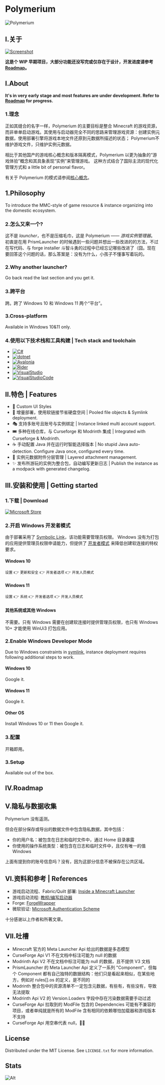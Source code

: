 # Polymerium

![Polymerium](https://socialify.git.ci/d3ara1n/Polymerium/image?description=1&font=Jost&forks=1&issues=1&language=1&name=1&owner=1&pattern=Overlapping%20Hexagons&pulls=1&stargazers=1&theme=Auto)
<!-- ABOUT THE PROJECT -->

## I.关于

[![Screenshot][product-screenshot]](#i关于)

**这是个 WIP 早期项目，大部分功能还没写完或仅存在于设计，开发进度请参考 [Roadmap](#ivroadmap)。**

## I.About

**It's in very early stage and most features are under development. Refer to [Roadmap](#ivroadmap) for progress.**

### 1.理念

正如其缝合的名字一样，Polymerium 的主要目标是整合 Minecraft
的游戏资源，而非单单启动游戏。其使用与启动器完全不同的思路来管理游戏资源：创建实例元数据，使用部署引擎将游戏本地文件还原到元数据所描述的状态；
Polymerium不维护游戏文件，只维护实例元数据。

相比于其他国产的游戏核心概念和版本隔离模式，Polymerium 以更为抽象的“游戏体验”概念和其具象表现“实例”来管理游戏。
这种方式结合了国际主流的现代化管理方式和 a little bit of personal flavor。

有关于 Polymerium
的模式请参阅[核心概念](https://github.com/d3ara1n/Polymerium/wiki/%E6%A0%B8%E5%BF%83%E6%A6%82%E5%BF%B5)。

## 1.Philosophy

To introduce the MMC-style of game resource & instance organizing into the domestic ecosystem.

### 2.怎么又来一个?

这不是 *launcher*，也不是压缩毛巾，这是 Polymerium —— *游戏实例管理器*。
初衷是在用 PrismLauncher 的时候遇到一些问题并想出一些改进的的方法，不过在写代码、与 forge installer
斗智斗勇的过程中已经忘记哪些改进了（囧。现在要回答这个问题的话，那么答案是：没有为什么，小孩子不懂事写着玩的。

### 2.Why another launcher?

Go back read the last section and you get it.

### 3.跨平台

跨。跨了 Windows 10 和 Windows 11 两个“平台”。

### 3.Cross-platform

Available in Windows 10&11 only.

### 4.使用以下技术栈和工具构建 | Tech stack and toolchain

* [![C#][CSharp]][CSharp-url]
* [![dotnet][DotNet]][DotNet-url]
* [![Avalonia][Avalonia]][Avalonia-url]
* [![Rider][Rider]][Rider-url]
* [![VisualStudio][VisualStudio]][VisualStudio-url]
* [![VisualStudioCode][VSCode]][VSCode-url]

<!-- FEATURES -->

## II.特色 | Features

- 🎨 Custom UI Styles
- 💾 增量部署，使用软链接节省硬盘空间 | Pooled file objects & Symlink deployment.
- 🎭 支持多账号且账号与实例绑定 | Instance linked multi account support.
- 🎟️ 多种在线仓库，与 Curseforge 和 Modrinth 集成 | Integrated with Curseforge & Modrinth.
- ☕ 手动配置 Java 并在运行时智能选择版本 | No stupid Java auto-detection. Configure Java once, configured every time.
- 📜 实例元数据附件分层管理 | Layered attachment management.
- ✨ 发布所游玩的实例为整合包，自动编写更新日志 | Publish the instance as a modpack with generated changelog.

<!-- GETTING STARTED -->

## III.安装和使用 | Getting started

### 1.下载 | Download

[![Microsoft Store](https://get.microsoft.com/images/en-us%20dark.svg)](https://www.microsoft.com/store/apps/9NGQHHCT2Q6Z)

### 2.开启 Windows 开发者模式

由于部署采用了 [Symbolic Link](https://www.wikiwand.com/en/Symbolic_link)，该功能需要管理员权限。
Windows
没有为打包的应用提供管理员权限申请能力，但提供了 [开发者模式](https://blogs.windows.com/windowsdeveloper/2016/12/02/symlinks-windows-10/)
来降低创建软连接的特权要求。

#### Windows 10

`设置` 👉 `更新和安全` 👉 `开发者选项` 👉 `开发人员模式`

#### Windows 11

`设置` 👉 `系统` 👉 `开发者选项` 👉 `开发人员模式`

#### 其他系统或其他 Windows

不需要。只有 Windows 需要在创建软连接时提供管理员权限，也只有 Windows 10+ 才能使用 WinUi3 打包应用。

### 2.Enable Windows Developer Mode

Due to Windows constraints in [symlink](https://www.wikiwand.com/en/Symbolic_link), instance deployment requires
following additional steps to work.

#### Windows 10

Google it.

#### Windows 11

Google it.

#### Other OS

Install Windows 10 or 11 then Google it.

### 3.配置

开箱即用。

### 3.Setup

Available out of the box.

<!-- ROADMAP -->

## IV.Roadmap

<!-- Privacy -->

## V.隐私与数据收集

Polymerium 没有遥测。

但会在部分保存或导出的数据文件中包含隐私数据，其中包括：

- 你的用户名：被包含在日志和临时文件中，通过 Home 目录暴露
- 你使用的操作系统类型：被包含在日志和临时文件中，且仅有唯一的值 Windows

上面有提到你的账号信息吗？没有，因为这部分信息不被保存在公共区域。

<!-- REFERENCES -->

## VI.资料和参考 | References

* 游戏启动流程、Fabric/Quilt 部署: [Inside a Minecraft Launcher][Inside-A-Minecraft-Launcher]
* 游戏启动流程: [教程/编写启动器][Tutorial-Making-Launcher]
* Forge: [ForgeWrapper][ForgeWrapperRepo]
* 微软验证: [Microsoft Authentication Scheme][Microsoft-Authentication-Scheme]

十分感谢以上作者和所著文章。

<!-- I_HATE_THIS_WORLD -->

## VII.吐槽

- Minecraft 官方的 Meta Launcher Api 给出的数据是多态模型
- CurseForge Api V1 不在文档中标注可能为 null 的数据
- Modrinth Api V2 不在文档中标注可能为 null 的数据，且不提供 V3 文档
- PrismLauncher 的 Meta Launcher Api 定义了一系列 "Component"，但每个 Component 都有自己独特的数据结构：他们只是看起来相似，在某些地方，例如对
  rules[].os 的定义，是不同的
- Modrinth 整合包中的资源清单不一定包含元数据，有些有，有些没有，导致无法提取
- Modrinth Api V2 的 Version.Loaders 字段中存在污染数据需要手动过滤
- CurseForge Api 拉取到的 ModFile 包含的 Dependencies 可能有不兼容的项目，或者单纯就是所有的 ModFile 含有相同的依赖哪怕加载器和游戏版本不支持
- CurseForge Api 用空串代表 null，🐂🍺

<!-- LICENSE -->

## License

Distributed under the MIT License. See `LICENSE.txt` for more information.

## Stats

![Alt](https://repobeats.axiom.co/api/embed/594b206d199e6aae83226e6b7b834f6896322858.svg "Repobeats analytics image")

<!-- MARKDOWN LINKS & IMAGES -->
<!-- https://www.markdownguide.org/basic-syntax/#reference-style-links -->

[contributors-shield]: https://img.shields.io/github/contributors/d3ara1n/Polymerium.svg?style=for-the-badge

[contributors-url]: https://github.com/d3ara1n/Polymerium/graphs/contributors

[forks-shield]: https://img.shields.io/github/forks/d3ara1n/Polymerium.svg?style=for-the-badge

[forks-url]: https://github.com/d3ara1n/Polymerium/network/members

[stars-shield]: https://img.shields.io/github/stars/d3ara1n/Polymerium.svg?style=for-the-badge

[stars-url]: https://github.com/d3ara1n/Polymerium/stargazers

[issues-shield]: https://img.shields.io/github/issues/d3ara1n/Polymerium.svg?style=for-the-badge

[issues-url]: https://github.com/d3ara1n/Polymerium/issues

[license-shield]: https://img.shields.io/github/license/d3ara1n/Polymerium.svg?style=for-the-badge

[license-url]: https://github.com/d3ara1n/Polymerium/blob/master/LICENSE.txt

[product-screenshot]: assets/images/Screenshot.gif

[CSharp]: https://img.shields.io/badge/C%23-12-239120?style=for-the-badge&logoColor=white

[CSharp-url]: https://learn.microsoft.com/en-us/dotnet/csharp/

[DotNet]: https://img.shields.io/badge/.NET-8-5C2D91?style=for-the-badge&logoColor=white

[DotNet-url]: https://dotnet.microsoft.com/

[Avalonia]: https://img.shields.io/badge/Avalonia-11-3355FF?style=for-the-badge&logoColor=white

[Avalonia-url]: https://avaloniaui.net/

[Rider]: https://img.shields.io/badge/Rider-DE1369?style=for-the-badge&logo=Rider&logoColor=white

[Rider-url]: https://www.jetbrains.com/rider/

[VisualStudio]: https://img.shields.io/badge/Visual_Studio-5C2D91?style=for-the-badge&logo=visual%20studio&logoColor=white

[VisualStudio-url]: https://visualstudio.microsoft.com

[VSCode]: https://img.shields.io/badge/Visual_Studio_Code-0078D4?style=for-the-badge&logo=visual%20studio%20code&logoColor=white

[VSCode-url]: https://code.visualstudio.com/

[Inside-A-Minecraft-Launcher]: https://ryanccn.dev/posts/inside-a-minecraft-launcher

[Tutorial-Making-Launcher]: https://minecraft.fandom.com/zh/wiki/%E6%95%99%E7%A8%8B/%E7%BC%96%E5%86%99%E5%90%AF%E5%8A%A8%E5%99%A8

[ForgeWrapperRepo]: https://github.com/ZekerZhayard/ForgeWrapper

[Microsoft-Authentication-Scheme]: https://wiki.vg/Microsoft_Authentication_Scheme
